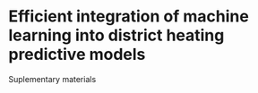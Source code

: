 # Efficient integration of machine learning into district heating predictive models
Suplementary materials
